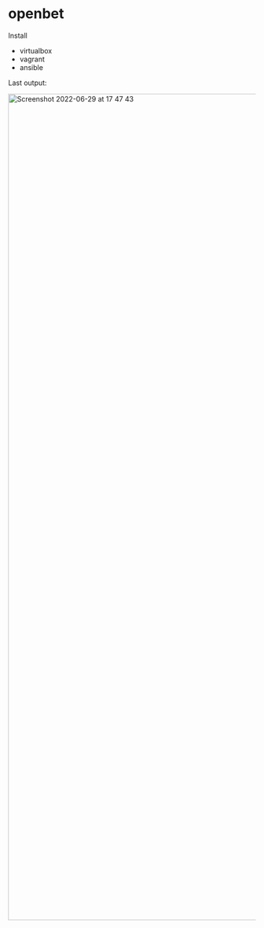 # openbet

Install 
- virtualbox
- vagrant
- ansible


Last output:

<img width="1680" alt="Screenshot 2022-06-29 at 17 47 43" src="https://user-images.githubusercontent.com/62518694/176468782-cf198b8e-4de4-42ad-8914-f3024773e2da.png">
